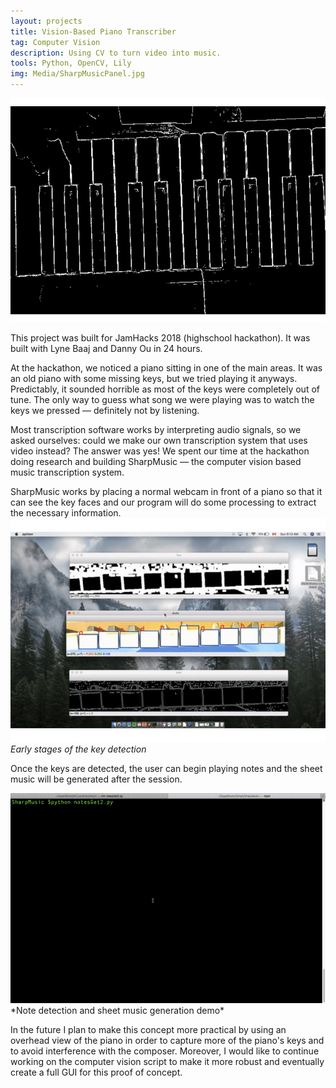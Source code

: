 ```yaml
---
layout: projects
title: Vision-Based Piano Transcriber
tag: Computer Vision
description: Using CV to turn video into music.
tools: Python, OpenCV, Lily
img: Media/SharpMusicPanel.jpg
---
```

<img src="/Media/sharpmusic-thumbnail.jpg">

This project was built for JamHacks 2018 (highschool hackathon). It was built with Lyne Baaj and Danny Ou in 24 hours.

At the hackathon, we noticed a piano sitting in one of the main areas. It was an old piano with some missing keys, but we tried playing it anyways. Predictably, it sounded horrible as most of the keys were completely out of tune. The only way to guess what song we were playing was to watch the keys we pressed — definitely not by listening.

Most transcription software works by interpreting audio signals, so we asked ourselves: could we make our own transcription system that uses video instead? The answer was yes! We spent our time at the hackathon doing research and building SharpMusic — the computer vision based music transcription system.

SharpMusic works by placing a normal webcam in front of a piano so that it can see the key faces and our program will do some processing to extract the necessary information. 
<img src="/Media/sharpmusic-key-detection.jpg">
*Early stages of the key detection*

Once the keys are detected, the user can begin playing notes and the sheet music will be generated after the session.

<img src="/Media/sharpmusic.gif">
*Note detection and sheet music generation demo*

In the future I plan to make this concept more practical by using an overhead view of the piano in order to capture more of the piano's keys and to avoid interference with the composer. Moreover, I would like to continue working on the computer vision script to make it more robust and eventually create a full GUI for this proof of concept.